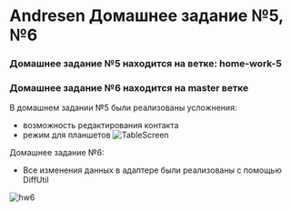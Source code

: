 # Andresen Домашнее задание №5, №6

### Домашнее задание №5 находится на ветке: home-work-5
### Домашнее задание №6 находится на master ветке

В домашнем задании №5 были реализованы усложнения:
- возможность редактирования контакта
- режим для планшетов
![TableScreen](https://user-images.githubusercontent.com/75484199/132350385-cb702723-4fb6-4687-8d73-81484480acea.JPG)

Домашнее задание №6:
- Все изменения данных в адаптере были реализованы с помощью DiffUtil 

![hw6](https://user-images.githubusercontent.com/75484199/132358350-14a88e92-80f7-4634-b6ee-985abb7d3131.JPG)

